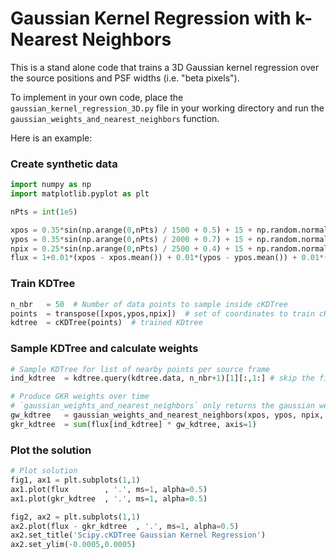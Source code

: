 # Gaussian Kernel Regression with k-Nearest Neighbors

This is a stand alone code that trains a 3D Gaussian kernel regression over the source positions and PSF widths (i.e. "beta pixels").

To implement in your own code, place the `gaussian_kernel_regression_3D.py` file in your working directory and run the `gaussian_weights_and_nearest_neighbors` function.

Here is an example:

### Create synthetic data
```python
import numpy as np
import matplotlib.pyplot as plt

nPts = int(1e5)

xpos = 0.35*sin(np.arange(0,nPts) / 1500 + 0.5) + 15 + np.random.normal(0,0.2,nPts)
ypos = 0.35*sin(np.arange(0,nPts) / 2000 + 0.7) + 15 + np.random.normal(0,0.2,nPts)
npix = 0.25*sin(np.arange(0,nPts) / 2500 + 0.4) + 15 + np.random.normal(0,0.2,nPts)
flux = 1+0.01*(xpos - xpos.mean()) + 0.01*(ypos - ypos.mean()) + 0.01*(npix - npix.mean())
```

### Train KDTree
```python
n_nbr   = 50  # Number of data points to sample inside cKDTree
points  = transpose([xpos,ypos,npix])  # set of coordinates to train cKDTree
kdtree  = cKDTree(points)  # trained KDtree
```

### Sample KDTree and calculate weights
```python
# Sample KDTree for list of nearby points per source frame
ind_kdtree  = kdtree.query(kdtree.data, n_nbr+1)[1][:,1:] # skip the first one because it's the current point

# Produce GKR weights over time
# `gaussian_weights_and_nearest_neighbors` only returns the gaussian weights in the indices are provided
gw_kdtree   = gaussian_weights_and_nearest_neighbors(xpos, ypos, npix, ind_kdtree)
gkr_kdtree  = sum(flux[ind_kdtree] * gw_kdtree, axis=1)
```

### Plot the solution
```python
# Plot solution
fig1, ax1 = plt.subplots(1,1)
ax1.plot(flux        , '.', ms=1, alpha=0.5)
ax1.plot(gkr_kdtree  , '.', ms=1, alpha=0.5)

fig2, ax2 = plt.subplots(1,1)
ax2.plot(flux - gkr_kdtree  , '.', ms=1, alpha=0.5)
ax2.set_title('Scipy.cKDTree Gaussian Kernel Regression')
ax2.set_ylim(-0.0005,0.0005)
```
